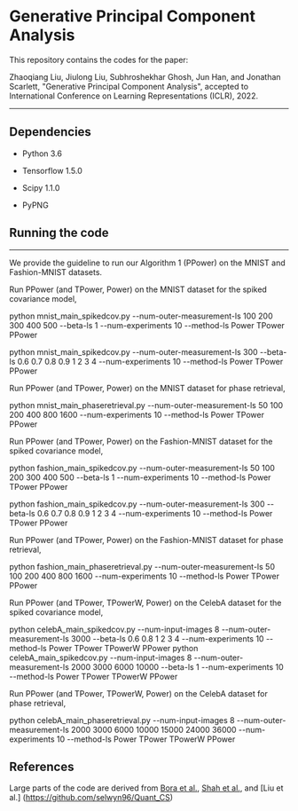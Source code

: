 # Generative Principal Component Analysis

This repository contains the codes for the paper: 

Zhaoqiang Liu, Jiulong Liu, Subhroshekhar Ghosh, Jun Han, and Jonathan Scarlett, "Generative Principal Component Analysis", accepted to International Conference on Learning Representations (ICLR), 2022.

-------------------------------------------------------------------------------------

## Dependencies

* Python 3.6

* Tensorflow 1.5.0

* Scipy 1.1.0

*  PyPNG

## Running the code

-------------------------------------------------------------------------------------

We provide the guideline to run our Algorithm 1 (PPower) on the MNIST and Fashion-MNIST datasets. 


Run PPower (and TPower, Power) on the MNIST dataset for the spiked covariance model,

python mnist_main_spikedcov.py --num-outer-measurement-ls 100 200 300 400 500 --beta-ls 1 --num-experiments 10 --method-ls Power TPower PPower

python mnist_main_spikedcov.py --num-outer-measurement-ls 300 --beta-ls 0.6 0.7 0.8 0.9 1 2 3 4 --num-experiments 10 --method-ls Power TPower PPower


Run PPower (and TPower, Power) on the MNIST dataset for phase retrieval,

python mnist_main_phaseretrieval.py --num-outer-measurement-ls 50 100 200 400 800 1600   --num-experiments 10 --method-ls Power TPower PPower




Run PPower (and TPower, Power) on the Fashion-MNIST dataset for the spiked covariance model,

python fashion_main_spikedcov.py --num-outer-measurement-ls 50 100 200 300 400 500 --beta-ls 1 --num-experiments 10 --method-ls Power TPower PPower

python fashion_main_spikedcov.py --num-outer-measurement-ls 300 --beta-ls 0.6 0.7 0.8 0.9 1 2 3 4 --num-experiments 10 --method-ls Power TPower PPower


Run PPower (and TPower, Power) on the Fashion-MNIST dataset for phase retrieval,

python fashion_main_phaseretrieval.py --num-outer-measurement-ls 50 100 200 400 800 1600   --num-experiments 10 --method-ls Power TPower PPower




Run PPower (and TPower, TPowerW, Power) on the CelebA dataset for the spiked covariance model,

python celebA_main_spikedcov.py --num-input-images 8 --num-outer-measurement-ls 3000 --beta-ls 0.6   0.8  1 2 3 4  --num-experiments 10 --method-ls Power TPower TPowerW PPower
python celebA_main_spikedcov.py --num-input-images 8 --num-outer-measurement-ls 2000 3000 6000 10000 --beta-ls 1  --num-experiments 10 --method-ls Power TPower TPowerW PPower


Run PPower (and TPower, TPowerW, Power) on the CelebA dataset for phase retrieval,


python celebA_main_phaseretrieval.py --num-input-images 8 --num-outer-measurement-ls 2000 3000 6000 10000 15000  24000 36000 --num-experiments 10 --method-ls Power TPower TPowerW PPower



## References

Large parts of the code are derived from [Bora et al.](https://github.com/AshishBora/csgm), [ Shah et al.](https://github.com/shahviraj/pgdgan), and [Liu et al.] (https://github.com/selwyn96/Quant_CS)



